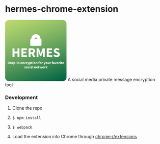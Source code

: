 # hermes-chrome-extension

<img src="https://github.com/TeamHTP/hermes-chrome-extension/raw/master/assets/Hermes_thumbnail.png" width="200" height="200">
A social media private message encryption tool

### Development

1. Clone the repo

2. ```$ npm install```

3. ```$ webpack```

4. Load the extension into Chrome through <a href="chrome://extensions">chrome://extensions</a>
